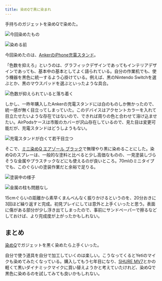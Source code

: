 ```yaml
---
title: 染めQで黒に染まれ
---
```

手持ちのガジェットを染めQで染めた。

![](https://lh5.googleusercontent.com/TluMTIF_PXl2rYS7iRCso6EH7MBrcRb3jj75Odk5OlOu-Dxs3G9Za6HuVW1XqX4f2Tm3GHMesTvr49QmZfLnncDxui5y5dwJ-B6gueaGF6SjcIIyBjW0aHABG6NXC5BvPwqdRw-hNg5J4J8RmqR82g "今回染めたもの")

![](https://lh5.googleusercontent.com/RhdJkJ5GLDErPuaYIvZ4T6WDclmOA_N33w-j_MWG4GBlKKR0rwWVbvavbBsEbg39hoOlB9kFTvz7FqB6nIYudwXK9VdmUzvO0Km_zZC7fgE5KaaT6JPx6wUr5LP9SokQ6GBJcWy_67uG3vEPh6seag "染める前")

今回染めたのは、[AnkerのiPhone充電スタンド](https://r7kamura.com/articles/2021-09-06-anker-iphone-stand)。

「色数を抑えろ」というのは、グラフィックデザインであってもインテリアデザインであっても、基本中の基本としてよく語られている。自分の作業机でも、使う機器を黒色に統一するよう心掛けている。例えば、黒のNintendo Switchを選ぶとか、黒のマウスパッドを選ぶといったような具合。

![](https://lh4.googleusercontent.com/BiygassAXjltHjfg6_yyiMfZtayq5CeaD9tbFwVm4RppUvnrPhS5VxnZOrrVS2ecSFUlozwIf6W1fPfgwefyMDa-xoIA-ay0SSZXmAEwq8P5YNFbtjCEoKNEqLzBikmaJcAHANGuQ6Nu9kOyTqAhfQ "色数が抑えられていると落ち着く")

しかし、一昨年購入したAnkerの充電スタンドには白のものしか無かったので、統一感が無く目立ってしまっていた。このデバイスはアクセントカラーを入れて目立たせたいような存在ではないので、できれば周りの色と合わせて溶け込ませたい。AirPodsケースは市販のカバーが沢山存在しているので、見た目は変更可能だが、充電スタンドはどうしようもない。

![](https://lh5.googleusercontent.com/H5ZgB_NNrc-vYE3HguW1rnyeqALiZ7rg1qd46QwZ499cZ6iqBErOfh1SwCheCQEiJVUKaowkuwbwfKGFfL0qayPsxqTuniU8hnuRqGbFQVM8fzn5VesgQ8hMBTyIg4cGzax_fM7v3Bwh8O3Z3ZyiFg "充電スタンドが白くて若干目立つ")

そこで、[ミニ染めQ エアゾール ブラック](https://www.amazon.co.jp/dp/B003QMFUKO)で無理やり黒に染めることにした。染めQのスプレーは、一般的な塗料と比べると少し高価なものの、一見塗装しづらそうな金属やプラスチックなどにも使えるのが良いところ。70mlのミニタイプでも、このぐらいの塗装作業だと余裕で足りる。

![](https://lh6.googleusercontent.com/3gvxF31ZhzD0DP-drfRaA2otB26y2Hk8SCuLI3xICI1t3edWxFhS-03oYa-gUYTJh4OgU6jF3M-YRO1_xCEkqKop6l82PQ9nopgWmeV0QN3Sa-S9E6dVX_u3UVZn325ad1_auGTL7WZQqNPajffHOg "塗装中の様子")

![](https://lh5.googleusercontent.com/t_run3zCFjUQyjb_5HJB3zOMLabR7PHkpDVwz5gIj9R2VC5StlgFYZC6R7HKw-_gv-zMt0_5l-vtH9soFC1g1lLwZ3xl_80mhZr6-xfsfhs3oZBN86MHOaBlLebRMOuwQlLhCKyzzaD4NTWnwwkGDA "金属の柱も問題なし")

15cmぐらいの距離から素早くまんべんなく振りかけるというのを、20分おきに3回ほど繰り返すと完成。初見プレイにしては意外と上手くいったと思う。表面に傷がある部分が少し浮き出てしまったので、事前にサンドペーパーで擦るなどしておけば、より完成度が上がったかもしれない。

まとめ
---

[染めQ](https://www.amazon.co.jp/dp/B003QMFUKO)でガジェットを黒く染めたら上手くいった。

自分で使う道具を自分で加工していくのは楽しい。こうなってくるとYetiのマイクも染めてみたくなっている。購入してもう七年目になり、[SHURE MV7](https://www.amazon.co.jp/dp/B08KY7G1GV)とかの軽くて黒いダイナミックマイクに買い替えようかと考えていたけれど、染めQで黒色に染めるのを試してみても良いかもしれない。
